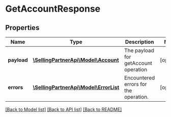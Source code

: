 # GetAccountResponse

## Properties
Name | Type | Description | Notes
------------ | ------------- | ------------- | -------------
**payload** | [**\SellingPartnerApi\Model\Account**](Account.md) | The payload for getAccount operation | [optional] 
**errors** | [**\SellingPartnerApi\Model\ErrorList**](ErrorList.md) | Encountered errors for the operation. | [optional] 

[[Back to Model list]](../README.md#documentation-for-models) [[Back to API list]](../README.md#documentation-for-api-endpoints) [[Back to README]](../README.md)


